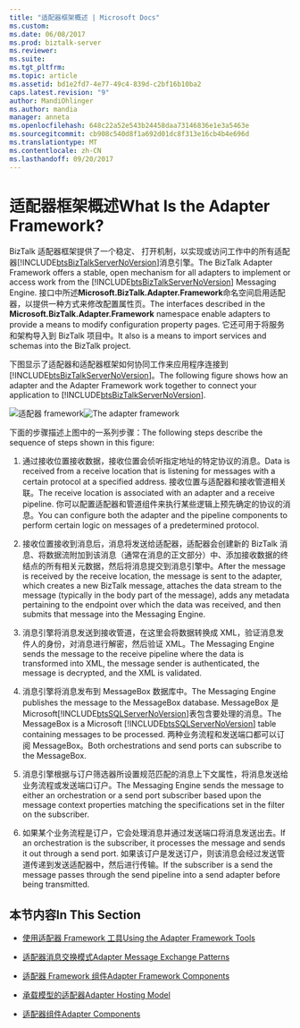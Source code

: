 ```yaml
---
title: "适配器框架概述 | Microsoft Docs"
ms.custom: 
ms.date: 06/08/2017
ms.prod: biztalk-server
ms.reviewer: 
ms.suite: 
ms.tgt_pltfrm: 
ms.topic: article
ms.assetid: bd1e2fd7-4e77-49c4-839d-c2bf16b10ba2
caps.latest.revision: "9"
author: MandiOhlinger
ms.author: mandia
manager: anneta
ms.openlocfilehash: 648c22a52e543b24458daa73146836e1e3a5463e
ms.sourcegitcommit: cb908c540d8f1a692d01dc8f313e16cb4b4e696d
ms.translationtype: MT
ms.contentlocale: zh-CN
ms.lasthandoff: 09/20/2017
---
```

# <a name="what-is-the-adapter-framework"></a><span data-ttu-id="024b6-103">适配器框架概述</span><span class="sxs-lookup"><span data-stu-id="024b6-103">What Is the Adapter Framework?</span></span>
<span data-ttu-id="024b6-104">BizTalk 适配器框架提供了一个稳定、 打开机制，以实现或访问工作中的所有适配器[!INCLUDE[btsBizTalkServerNoVersion](../includes/btsbiztalkservernoversion-md.md)]消息引擎。</span><span class="sxs-lookup"><span data-stu-id="024b6-104">The BizTalk Adapter Framework offers a stable, open mechanism for all adapters to implement or access work from the [!INCLUDE[btsBizTalkServerNoVersion](../includes/btsbiztalkservernoversion-md.md)] Messaging Engine.</span></span> <span data-ttu-id="024b6-105">接口中所述**Microsoft.BizTalk.Adapter.Framework**命名空间启用适配器，以提供一种方式来修改配置属性页。</span><span class="sxs-lookup"><span data-stu-id="024b6-105">The interfaces described in the **Microsoft.BizTalk.Adapter.Framework** namespace enable adapters to provide a means to modify configuration property pages.</span></span> <span data-ttu-id="024b6-106">它还可用于将服务和架构导入到 BizTalk 项目中。</span><span class="sxs-lookup"><span data-stu-id="024b6-106">It also is a means to import services and schemas into the BizTalk project.</span></span>  
  
 <span data-ttu-id="024b6-107">下图显示了适配器和适配器框架如何协同工作来应用程序连接到[!INCLUDE[btsBizTalkServerNoVersion](../includes/btsbiztalkservernoversion-md.md)]。</span><span class="sxs-lookup"><span data-stu-id="024b6-107">The following figure shows how an adapter and the Adapter Framework work together to connect your application to [!INCLUDE[btsBizTalkServerNoVersion](../includes/btsbiztalkservernoversion-md.md)].</span></span>  
  
 <span data-ttu-id="024b6-108">![适配器 framework](../core/media/ebiz-sdk-adpttoday.gif "ebiz_sdk_adpttoday")</span><span class="sxs-lookup"><span data-stu-id="024b6-108">![The adapter framework](../core/media/ebiz-sdk-adpttoday.gif "ebiz_sdk_adpttoday")</span></span>  
  
 <span data-ttu-id="024b6-109">下面的步骤描述上图中的一系列步骤：</span><span class="sxs-lookup"><span data-stu-id="024b6-109">The following steps describe the sequence of steps shown in this figure:</span></span>  
  
1.  <span data-ttu-id="024b6-110">通过接收位置接收数据，接收位置会侦听指定地址的特定协议的消息。</span><span class="sxs-lookup"><span data-stu-id="024b6-110">Data is received from a receive location that is listening for messages with a certain protocol at a specified address.</span></span> <span data-ttu-id="024b6-111">接收位置与适配器和接收管道相关联。</span><span class="sxs-lookup"><span data-stu-id="024b6-111">The receive location is associated with an adapter and a receive pipeline.</span></span> <span data-ttu-id="024b6-112">你可以配置适配器和管道组件来执行某些逻辑上预先确定的协议的消息。</span><span class="sxs-lookup"><span data-stu-id="024b6-112">You can configure both the adapter and the pipeline components to perform certain logic on messages of a predetermined protocol.</span></span>  
  
2.  <span data-ttu-id="024b6-113">接收位置接收到消息后，消息将发送给适配器，适配器会创建新的 BizTalk 消息、将数据流附加到该消息（通常在消息的正文部分）中、添加接收数据的终结点的所有相关元数据，然后将消息提交到消息引擎中。</span><span class="sxs-lookup"><span data-stu-id="024b6-113">After the message is received by the receive location, the message is sent to the adapter, which creates a new BizTalk message, attaches the data stream to the message (typically in the body part of the message), adds any metadata pertaining to the endpoint over which the data was received, and then submits that message into the Messaging Engine.</span></span>  
  
3.  <span data-ttu-id="024b6-114">消息引擎将消息发送到接收管道，在这里会将数据转换成 XML，验证消息发件人的身份，对消息进行解密，然后验证 XML。</span><span class="sxs-lookup"><span data-stu-id="024b6-114">The Messaging Engine sends the message to the receive pipeline where the data is transformed into XML, the message sender is authenticated, the message is decrypted, and the XML is validated.</span></span>  
  
4.  <span data-ttu-id="024b6-115">消息引擎将消息发布到 MessageBox 数据库中。</span><span class="sxs-lookup"><span data-stu-id="024b6-115">The Messaging Engine publishes the message to the MessageBox database.</span></span> <span data-ttu-id="024b6-116">MessageBox 是 Microsoft[!INCLUDE[btsSQLServerNoVersion](../includes/btssqlservernoversion-md.md)]表包含要处理的消息。</span><span class="sxs-lookup"><span data-stu-id="024b6-116">The MessageBox is a Microsoft [!INCLUDE[btsSQLServerNoVersion](../includes/btssqlservernoversion-md.md)] table containing messages to be processed.</span></span> <span data-ttu-id="024b6-117">两种业务流程和发送端口都可以订阅 MessageBox。</span><span class="sxs-lookup"><span data-stu-id="024b6-117">Both orchestrations and send ports can subscribe to the MessageBox.</span></span>  
  
5.  <span data-ttu-id="024b6-118">消息引擎根据与订户筛选器所设置规范匹配的消息上下文属性，将消息发送给业务流程或发送端口订户。</span><span class="sxs-lookup"><span data-stu-id="024b6-118">The Messaging Engine sends the message to either an orchestration or a send port subscriber based upon the message context properties matching the specifications set in the filter on the subscriber.</span></span>  
  
6.  <span data-ttu-id="024b6-119">如果某个业务流程是订户，它会处理消息并通过发送端口将消息发送出去。</span><span class="sxs-lookup"><span data-stu-id="024b6-119">If an orchestration is the subscriber, it processes the message and sends it out through a send port.</span></span> <span data-ttu-id="024b6-120">如果该订户是发送订户，则该消息会经过发送管道传递到发送适配器中，然后进行传输。</span><span class="sxs-lookup"><span data-stu-id="024b6-120">If the subscriber is a send the message passes through the send pipeline into a send adapter before being transmitted.</span></span>  
  
## <a name="in-this-section"></a><span data-ttu-id="024b6-121">本节内容</span><span class="sxs-lookup"><span data-stu-id="024b6-121">In This Section</span></span>  
  
-   [<span data-ttu-id="024b6-122">使用适配器 Framework 工具</span><span class="sxs-lookup"><span data-stu-id="024b6-122">Using the Adapter Framework Tools</span></span>](../core/using-the-adapter-framework-tools.md)  
  
-   [<span data-ttu-id="024b6-123">适配器消息交换模式</span><span class="sxs-lookup"><span data-stu-id="024b6-123">Adapter Message Exchange Patterns</span></span>](../core/adapter-message-exchange-patterns.md)  
  
-   [<span data-ttu-id="024b6-124">适配器 Framework 组件</span><span class="sxs-lookup"><span data-stu-id="024b6-124">Adapter Framework Components</span></span>](../core/adapter-framework-components.md)  
  
-   [<span data-ttu-id="024b6-125">承载模型的适配器</span><span class="sxs-lookup"><span data-stu-id="024b6-125">Adapter Hosting Model</span></span>](../core/adapter-hosting-model.md)  
  
-   [<span data-ttu-id="024b6-126">适配器组件</span><span class="sxs-lookup"><span data-stu-id="024b6-126">Adapter Components</span></span>](../core/adapter-components.md)